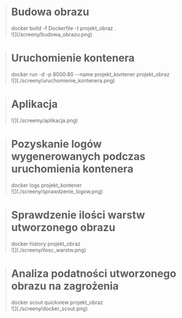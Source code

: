 > <h1>Budowa obrazu</h1>
> docker build -f Dockerfile -t projekt_obraz . <br>
> ![](/screeny/budowa_obrazu.png)

> <h1> Uruchomienie kontenera </h1>
> docker run -d -p 8000:80 --name projekt_kontener projekt_obraz <br>
> ![](./screeny/uruchomienie_kontenera.png)

> <h1> Aplikacja </h1>
> ![](./screemy/aplikacja.png)

> <h1> Pozyskanie logów wygenerowanych podczas uruchomienia kontenera </h1>
> docker logs projekt_kontener <br>
> ![](./screeny/sprawdzenie_logow.png)

> <h1> Sprawdzenie ilości warstw utworzonego obrazu </h1>
> docker history projekt_obraz <br>
> ![](./screeny/ilosc_warstw.png)

> <h1> Analiza podatności utworzonego obrazu na zagrożenia </h1>
> docker scout quickview projekt_obraz <br>
> ![](./screeny/docker_scout.png)
